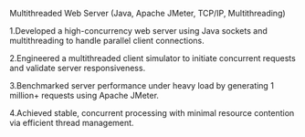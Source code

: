 Multithreaded Web Server (Java, Apache JMeter, TCP/IP, Multithreading)

1.Developed a high-concurrency web server using Java sockets and multithreading to handle parallel client connections.

2.Engineered a multithreaded client simulator to initiate concurrent requests and validate server responsiveness.

3.Benchmarked server performance under heavy load by generating 1 million+ requests using Apache JMeter.

4.Achieved stable, concurrent processing with minimal resource contention via efficient thread management.

